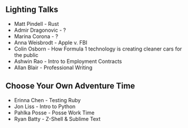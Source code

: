 ## Lighting Talks

* Matt Pindell - Rust
* Admir Dragonovic - ?
* Marina Corona - ? 
* Anna Weisbrodt - Apple v. FBI
* Colin Osborn - How Formula 1 technology is creating cleaner cars for the public
* Ashwin Rao - Intro to Employment Contracts
* Allan Blair - Professional Writing


## Choose Your Own Adventure Time

* Erinna Chen - Testing Ruby
* Jon Liss - Intro to Python
* Pahlka Posse - Posse Work Time
* Ryan Batty - Z-Shell & Sublime Text

